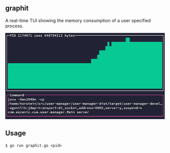 
## graphit 

A real-time TUI showing the memory consumption of a user specified
process.

<img
  src="screenshot.png"
  alt="graphit"
/>


## Usage

```text
$ go run graphit.go <pid>
```
